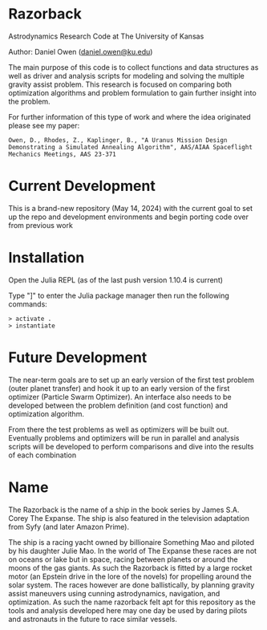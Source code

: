 # Razorback
Astrodynamics Research Code at The University of Kansas

Author: Daniel Owen (daniel.owen@ku.edu)

The main purpose of this code is to collect functions and data structures as well as driver and analysis scripts for modeling and solving the multiple gravity assist problem. This research is focused on comparing both optimization algorithms and problem formulation to gain further insight into the problem. 

For further information of this type of work and where the idea originated please see my paper: 
    
    Owen, D., Rhodes, Z., Kaplinger, B., "A Uranus Mission Design Demonstrating a Simulated Annealing Algorithm", AAS/AIAA Spaceflight Mechanics Meetings, AAS 23-371

# Current Development
This is a brand-new repository (May 14, 2024) with the current goal to set up the repo and development environments and begin porting code over from previous work

# Installation
Open the Julia REPL (as of the last push version 1.10.4 is current)

Type "]" to enter the Julia package manager then run the following commands:

    > activate .
    > instantiate

# Future Development
The near-term goals are to set up an early version of the first test problem (outer planet transfer) and hook it up to an early version of the first optimizer (Particle Swarm Optimizer). An interface also needs to be developed between the problem definition (and cost function) and optimization algorithm. 

From there the test problems as well as optimizers will be built out. Eventually problems and optimizers will be run in parallel and analysis scripts will be developed to perform comparisons and dive into the results of each combination

# Name
The Razorback is the name of a ship in the book series by James S.A. Corey The Expanse. The ship is also featured in the television adaptation from Syfy (and later Amazon Prime). 

The ship is a racing yacht owned by billionaire Something Mao and piloted by his daughter Julie Mao. In the world of The Expanse these races are not on oceans or lake but in space, racing between planets or around the moons of the gas giants. As such the Razorback is fitted by a large rocket motor (an Epstein drive in the lore of the novels) for propelling around the solar system. The races however are done ballistically, by planning gravity assist maneuvers using cunning astrodynamics, navigation, and optimization. As such the name razorback felt apt for this repository as the tools and analysis developed here may one day be used by daring pilots and astronauts in the future to race similar vessels. 